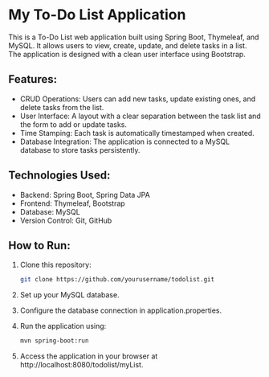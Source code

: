 # My To-Do List Application
This is a To-Do List web application built using Spring Boot, Thymeleaf, and MySQL. It allows users to view, create, update, and delete tasks in a list. The application is designed with a clean user interface using Bootstrap.

## Features:
- CRUD Operations: Users can add new tasks, update existing ones, and delete tasks from the list.
- User Interface: A layout with a clear separation between the task list and the form to add or update tasks.
- Time Stamping: Each task is automatically timestamped when created.
- Database Integration: The application is connected to a MySQL database to store tasks persistently.

## Technologies Used:
- Backend: Spring Boot, Spring Data JPA
- Frontend: Thymeleaf, Bootstrap
- Database: MySQL
- Version Control: Git, GitHub


## How to Run:
1. Clone this repository:
   ```sh
   git clone https://github.com/yourusername/todolist.git

2. Set up your MySQL database.

3. Configure the database connection in application.properties.

4. Run the application using:
   ```sh
   mvn spring-boot:run

5. Access the application in your browser at http://localhost:8080/todolist/myList.
